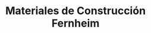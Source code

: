 ---
title: "Materiales de Construcción Fernheim"
url: /filadelfia/materiales-de-construccion-fernheim/
shop: comercio
---